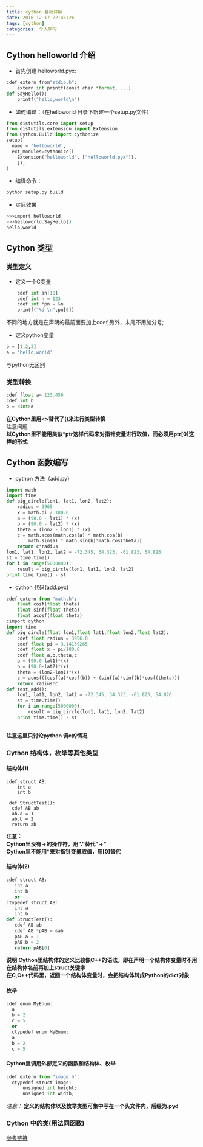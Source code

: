 ```yaml
---
title: cython 基础详解
date: 2016-12-17 22:45:26
tags: [cython]
categories: 个人学习
---
```

## Cython helloworld 介绍
* 首先创建 helloworld.pyx:   
```python
cdef extern from"stdio.h":
    extern int printf(const char *format, ...)  
def SayHello():
    printf("hello,world\n")
```  
* 如何编译：（在helloworld 目录下新建一个setup.py文件）
```python
from distutils.core import setup
from distutils.extension import Extension
from Cython.Build import cythonize
setup(
  name = 'helloworld',
  ext_modules=cythonize([
    Extension("helloworld", ["helloworld.pyx"]),
    ]),
)
```
* 编译命令：
``` bash
python setup.py build
```
* 实际效果
``` bash
>>>import helloworld 
>>>helloworld.SayHello() 
hello,world
```
<!-- more -->

## Cython 类型
### 类型定义  
* 定义一个C变量
``` python
    cdef int an[10]
    cdef int n = 123
    cdef int *pn = &n
    printf("%d \n",pn[0])
```
不同的地方就是在声明的最前面要加上cdef,另外，末尾不用加分号;
* 定义python变量
```python
b = [1,2,3]
a = 'hello,world'
```
与python无区别

### 类型转换
```python
cdef float a= 123.456
cdef int b
b = <int>a
```
**在Cython里用<>替代了()来进行类型转换**<br>
注意问题：  
**以Cython里不能用类似*ptr这样代码来对指针变量进行取值，而必须用ptr[0]这样的形式**<br>

## Cython 函数编写
* python 方法（add.py）
```python
import math
import time
def big_circle(lon1, lat1, lon2, lat2):
    radius = 3965 
    x = math.pi / 180.0
    a = (90.0 - lat1) * (x)
    b = (90.0 - lat2) * (x)
    theta = (lon2 - lon1) * (x)
    c = math.acos(math.cos(a) * math.cos(b) +
        math.sin(a) * math.sin(b)*math.cos(theta))
    return c*radius
lon1, lat1, lon2, lat2 = -72.345, 34.323, -61.823, 54.826
st = time.time()
for i in range(5000000):
    result = big_circle(lon1, lat1, lon2, lat2)
print time.time() - st
```
* cython 代码(add.pyx)
``` python
cdef extern from "math.h": 
    float cosf(float theta)  
    float sinf(float theta)  
    float acosf(float theta)
cimport cython
import time
def big_circle(float lon1,float lat1,float lon2,float lat2):  
    cdef float radius = 3956.0  
    cdef float pi = 3.14159265  
    cdef float x = pi/180.0  
    cdef float a,b,theta,c  
    a = (90.0-lat1)*(x)  
    b = (90.0-lat2)*(x)  
    theta = (lon2-lon1)*(x)  
    c = acosf((cosf(a)*cosf(b)) + (sinf(a)*sinf(b)*cosf(theta)))   
    return radius*c  
def test_add():
    lon1, lat1, lon2, lat2 = -72.345, 34.323, -61.823, 54.826
    st = time.time()
    for i in range(5000000):
        result = big_circle(lon1, lat1, lon2, lat2)
    print time.time() - st
    
 ```
 **注意这里只讨论python 调c的情况**<br>

### Cython 结构体，枚举等其他类型<br>
#### 结构体(1)
 ```
 cdef struct AB:
     int a
     int b
 
  def StructTest():
   cdef AB ab
   ab.a = 1
   ab.b = 2
   return ab
   ```
**注意：**  
**Cython里没有->的操作符，用"."替代"->"**  
**Cython里不能用*来对指针变量取值，用[0]替代**

#### 结构体(2)
 ```python
 cdef struct AB:
    int a
    int b
    or
 ctypedef struct AB:
    int a
    int b
def StructTest():
    cdef AB ab
    cdef AB *pAB = &ab
    pAB.a = 1
    pAB.b = 2
    return pAB[0]
```

**说明**
**Cython里结构体的定义比较像C++的语法，即在声明一个结构体变量时不用在结构体名前再加上struct关键字**<br>
**在C,C++代码里，返回一个结构体变量时，会把结构体转成Python的dict对象**

#### 枚举
  ```python
  cdef enum MyEnum:
    a
    b = 2
    c = 5
    or
    ctypedef enum MyEnum:
    a
    b = 2
    c = 5
  ```
#### Cython里调用外部定义的函数和结构体、枚举
  ```python
  cdef extern from "image.h":
    ctypedef struct image:
        unsigned int height; 
        unsigned int width;      
  ```
*注意：*
**定义的结构体以及枚举类型可集中写在一个头文件内，后缀为.pyd**
### Cython 中的类(用法同函数)

[参考链接](http://blog.csdn.net/i2cbus/article/details/23791309)
  

